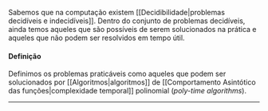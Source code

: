 Sabemos que na computação existem [[Decidibilidade|problemas decidíveis e indecidíveis]]. Dentro do conjunto de problemas decidíveis, ainda temos aqueles que são possíveis de serem solucionados na prática e aqueles que não podem ser resolvidos em tempo útil.

#### Definição
Definimos os problemas praticáveis como aqueles que podem ser solucionados por [[Algoritmos|algoritmos]] de [[Comportamento Asintótico das funções|complexidade temporal]] polinomial (*poly-time algorithms*).

---
